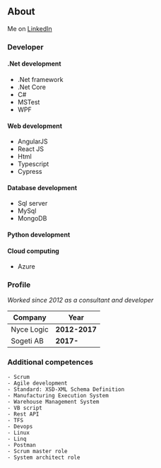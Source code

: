## About

Me on [LinkedIn](https://www.linkedin.com/in/christoffer-lind/) 

### Developer

#### .Net development
 - .Net framework
 - .Net Core
 - C#
 - MSTest
 - WPF
 
#### Web development
 - AngularJS
 - React JS
 - Html
 - Typescript
 - Cypress

#### Database development
 - Sql server
 - MySql
 - MongoDB

#### Python development
 
#### Cloud computing
 - Azure


### Profile

*Worked since 2012 as a consultant and developer*

Company | Year
------------ | -------------
Nyce Logic  | **2012-2017**
Sogeti AB |  **2017-**


### Additional competences

```addcomp
- Scrum
- Agile development
- Standard: XSD-XML Schema Definition 
- Manufacturing Execution System 
- Warehouse Management System
- VB script
- Rest API
- TFS
- Devops
- Linux
- Linq
- Postman
- Scrum master role
- System architect role

```

